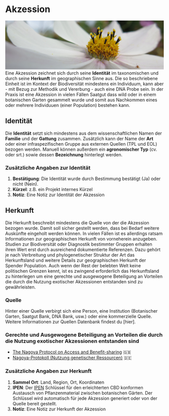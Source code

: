 <!-- TITLE: Akzession -->
<!-- SUBTITLE: Was verstehen wir unter einer Akzession? -->

# Akzession
![Img 0462](/uploads/nicklab/img-0462.jpg "Img 0462")
Eine Akzession zeichnet sich durch seine **Identität** im taxonomischen und durch seine **Herkunft** im geographischen Sinne aus. Die so beschriebene Einheit ist im Kontext der Biodiversität mindestens ein Individuum, kann aber - mit Bezug zur Methodik und Vererbung - auch eine DNA Probe sein. In der Praxis ist eine Akzession in vielen Fällen Saatgut dass wild oder in einem botanischen Garten gesammelt wurde und somit aus Nachkommen eines oder mehrere Individuuen (einer Population) bestehen kann.
## Identität
Die **Identität** setzt sich mindestens aus dem wissenschaftlichen Namen der **Familie** und der **Gattung** zusammen. Zusätzlich kann der Name der **Art** oder einer infraspezifischen Gruppe aus externen Quellen (TPL und EOL) bezogen werden. Manuell können außerdem ein **agronomischer Typ** (cv. oder srt.) sowie dessen **Bezeichnung** hinterlegt werden.
### Zusätzliche Angaben zur Identität
1. **Bestätigung**: Die Identität wurde durch Bestimmung bestätigt (Ja) oder nicht (Nein).
2. **Kürzel**: z.B. ein Projekt internes Kürzel
3. **Notiz**: Eine Notiz zur Identität der Akzession
## Herkunft
Die Herkunft beschreibt mindestens die Quelle von der die Akzession bezogen wurde. Damit soll sicher gestellt werden, dass bei Bedarf weitere Auskünfte eingeholt werden können. In vielen Fällen ist es allerdings ratsam Informationen zur geographischen Herkunft von vorneherein anzugeben. Studien zur Biodiversität oder Diagnostik bestimmter Gruppen erhalten ihren Wert erst durch ausreichend dokumentierte Referenzen. Dazu gehört je nach Verbreitung und phylogenetischer Struktur der Art das Herkunftsland und weitere Details zur geographischen Herkunft der Spender Population. Auch wenn der Rest der belebten Welt keine politischen Grenzen kennt, ist es zwingend erforderlich das Herkunftsland zu hinterlegen um eine gerechte und ausgewogene Beteiligung an Vorteilen die durch die Nutzung exotischer Akzessionen entstanden sind zu gewährleisten.
### Quelle
Hinter einer Quelle verbirgt sich eine Person, eine Institution (Botanischer Garten, Saatgut Bank, DNA Bank, usw.) oder eine kommerzielle Quelle. Weitere Informationen zur Quellen Datenbank findest du [hier].
### Gerechte und Ausgewogene Beteiligung an Vorteilen die durch die Nutzung exotischer Akzessionen entstanden sind
* [The Nagoya Protocol on Access and Benefit-sharing](http://www.cbd.int/abs/) :gb:
* [Nagoya-Protokoll (Nutzung genetischer Ressourcen)](http://www.bfn.de/index_abs.html) :de:
### Zusätzliche Angaben zur Herkunft
1. **Sammel Ort**: Land, Region, Ort, Koordinaten
2. **IPEN**: Der [IPEN](http://www.bgci.org/policy/ipen/) Schlüssel für den erleichterten CBD konformen Austausch von Pflanzenmaterial zwischen botanischen Gärten. Der Schlüssel wird automatisch für jede Akzession generiert oder von der Quelle bereit gestellt.
3. **Notiz**: Eine Notiz zur Herkunft der Akzession
